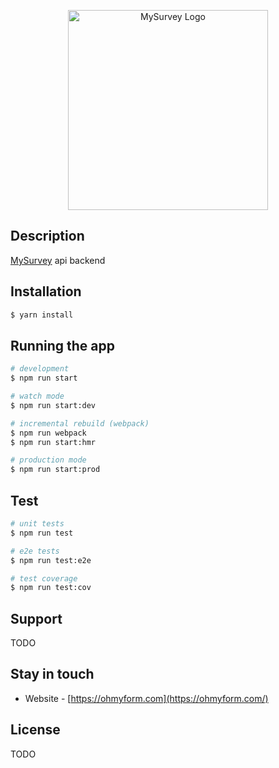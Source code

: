 <p align="center">
  <a href="http://ohmyform.com/" target="blank"><img src="https://ohmyform.com/img/logo_text.svg" width="320" alt="MySurvey Logo" /></a>
</p>

## Description

[MySurvey](https://github.com/ohmyforn) api backend

## Installation

```bash
$ yarn install
```

## Running the app

```bash
# development
$ npm run start

# watch mode
$ npm run start:dev

# incremental rebuild (webpack)
$ npm run webpack
$ npm run start:hmr

# production mode
$ npm run start:prod
```

## Test

```bash
# unit tests
$ npm run test

# e2e tests
$ npm run test:e2e

# test coverage
$ npm run test:cov
```

## Support

TODO

## Stay in touch

- Website - [https://ohmyform.com](https://ohmyform.com/)

## License

TODO
